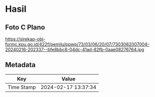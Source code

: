# Hasil

## Foto C Plano

https://sirekap-obj-formc.kpu.go.id/422f/pemilu/ppwp/73/03/06/20/07/7303062007004-20240216-202337--bfe8bbc8-04dc-41ad-82fb-0aae08276764.jpg


## Metadata

| Key        | Value               |
| ---------- | ------------------- |
| Time Stamp | 2024-02-17 13:37:34 |



